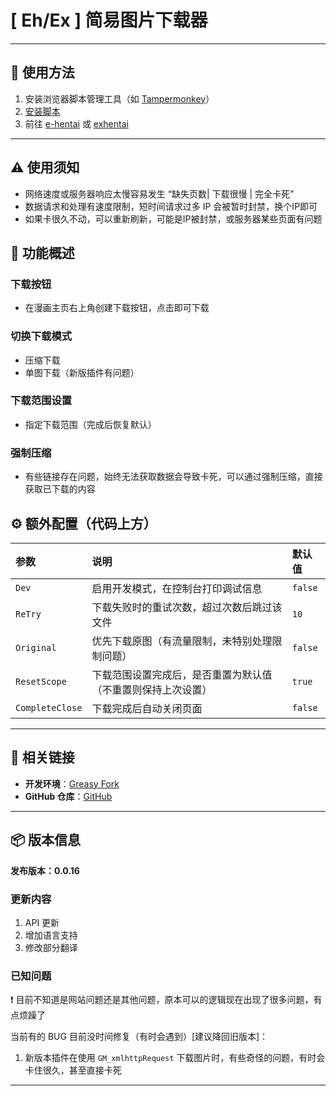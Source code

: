 # **[ Eh/Ex ] 简易图片下载器**

---

## **👻 使用方法**

1. 安装浏览器脚本管理工具（如 [Tampermonkey](https://chrome.google.com/webstore/detail/tampermonkey/dhdgffkkebhmkfjojejmpbldmpobfkfo)）
2. [安装脚本](https://update.greasyfork.org/scripts/472882/%5BEEx-Hentai%5D%20Downloader.user.js)
3. 前往 [e-hentai](https://e-hentai.org/) 或 [exhentai](https://exhentai.org/)

---

## **⚠️ 使用须知**
- 网络速度或服务器响应太慢容易发生 “缺失页数| 下载很慢 | 完全卡死”
- 数据请求和处理有速度限制，短时间请求过多 IP 会被暂时封禁，换个IP即可
- 如果卡很久不动，可以重新刷新，可能是IP被封禁，或服务器某些页面有问题

## **📜 功能概述**

### **下载按钮**
- 在漫画主页右上角创建下载按钮，点击即可下载

### **切换下载模式**
- 压缩下载
- 单图下载（新版插件有问题）

### **下载范围设置**
- 指定下载范围（完成后恢复默认）

### **强制压缩**
- 有些链接存在问题，始终无法获取数据会导致卡死，可以通过强制压缩，直接获取已下载的内容

## **⚙️ 额外配置（代码上方）**

| **参数**        | **说明**                                                     | **默认值** |
| :-------------- | :----------------------------------------------------------- | :--------- |
| `Dev`           | 启用开发模式，在控制台打印调试信息                           | `false`    |
| `ReTry`         | 下载失败时的重试次数，超过次数后跳过该文件                   | `10`       |
| `Original`      | 优先下载原图（有流量限制，未特别处理限制问题）               | `false`    |
| `ResetScope`    | 下载范围设置完成后，是否重置为默认值（不重置则保持上次设置） | `true`     |
| `CompleteClose` | 下载完成后自动关闭页面                                       | `false`    |

---

## **🔗 相关链接**

- **开发环境**：[Greasy Fork](https://greasyfork.org/zh-TW/users/989635-canaan-hs)  
- **GitHub 仓库**：[GitHub](https://github.com/Canaan-HS/MonkeyScript/tree/main/ExDownloader)

---

## **📦 版本信息**

**发布版本：0.0.16**

### **更新内容**
1. API 更新
2. 增加语言支持
3. 修改部分翻译

### **已知问题**
❗️ 目前不知道是网站问题还是其他问题，原本可以的逻辑现在出现了很多问题，有点烦躁了

当前有的 BUG 目前没时间修复（有时会遇到）[建议降回旧版本]：
1. 新版本插件在使用 `GM_xmlhttpRequest` 下载图片时，有些奇怪的问题，有时会卡住很久，甚至直接卡死

---